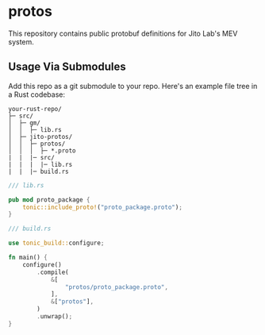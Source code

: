 # protos
This repository contains public protobuf definitions for Jito Lab's MEV system.

## Usage Via Submodules
Add this repo as a git submodule to your repo. Here's an example file tree in a Rust codebase:
```
your-rust-repo/
├─ src/
│  ├─ gm/
│  │  ├─ lib.rs
│  ├─ jito-protos/
│  │  ├─ protos/
│  │  │  ├─ *.proto
|  |  |─ src/
|  |  |  |─ lib.rs
|  |  |─ build.rs
```

```rust
/// lib.rs

pub mod proto_package {
    tonic::include_proto!("proto_package.proto");
}
``` 

```rust
/// build.rs

use tonic_build::configure;

fn main() {
    configure()
        .compile(
            &[
                "protos/proto_package.proto",
            ],
            &["protos"],
        )
        .unwrap();
}

``` 
